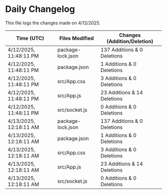 # Daily Changelog

This file logs the changes made on 4/12/2025.

| Time (UTC)             | Files Modified                    | Changes (Addition/Deletion) |
|------------------------|-----------------------------------|-----------------------------|
| 4/12/2025, 11:48:11 PM | package-lock.json | 137 Additions & 0 Deletions |
| 4/12/2025, 11:48:11 PM | package.json | 1 Additions & 0 Deletions |
| 4/12/2025, 11:48:11 PM | src/App.css | 3 Additions & 0 Deletions |
| 4/12/2025, 11:48:11 PM | src/App.js | 23 Additions & 14 Deletions |
| 4/12/2025, 11:48:11 PM | src/socket.js | 0 Additions & 0 Deletions |
| 4/13/2025, 12:18:11 AM | package-lock.json | 137 Additions & 0 Deletions|
| 4/13/2025, 12:18:11 AM | package.json | 1 Additions & 0 Deletions|
| 4/13/2025, 12:18:11 AM | src/App.css | 3 Additions & 0 Deletions|
| 4/13/2025, 12:18:11 AM | src/App.js | 23 Additions & 14 Deletions|
| 4/13/2025, 12:18:11 AM | src/socket.js | 0 Additions & 0 Deletions|
